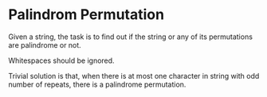 # Palindrom Permutation

Given a string, the task is to find out if the string or any of its permutations are palindrome or not. 

Whitespaces should be ignored.

Trivial solution is that, when there is at most one character in string with odd number of repeats, there is a palindrome permutation.
